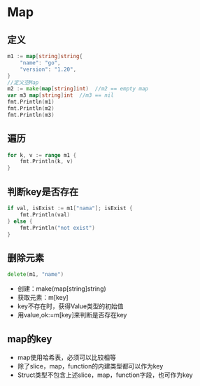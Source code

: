 # Map
## 定义
```go
m1 := map[string]string{
    "name": "go",
    "version": "1.20",
}
//定义空Map
m2 := make(map[string]int)  //m2 == empty map
var m3 map[string]int  //m3 == nil
fmt.Println(m1)
fmt.Println(m2)
fmt.Println(m3)
```
## 遍历
```go
for k, v := range m1 {
	fmt.Println(k, v)
}
```
## 判断key是否存在
```go
if val, isExist := m1["nama"]; isExist {
	fmt.Println(val)
} else {
	fmt.Println("not exist")
}
```
## 删除元素
```go
delete(m1, "name")
```
- 创建：make(map[string]string)
- 获取元素：m[key]
- key不存在时，获得Value类型的初始值
- 用value,ok:=m[key]来判断是否存在key

## map的key
- map使用哈希表，必须可以比较相等
- 除了slice，map，function的内建类型都可以作为key
- Struct类型不包含上述slice，map，function字段，也可作为key